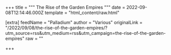 
+++
title = """
The Rise of the Garden Empires
"""
date = 2022-09-08T12:14:46.000Z
template = "html_content/raw.html"

[extra]
feedName = "Palladium"
author = "Various"
originalLink = "/2022/09/08/the-rise-of-the-garden-empires/?utm_source=rss&utm_medium=rss&utm_campaign=the-rise-of-the-garden-empires"
raw = ""

+++

